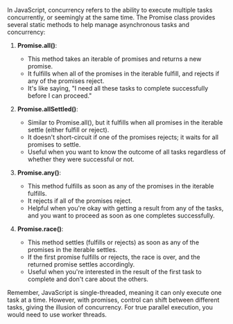 In JavaScript, concurrency refers to the ability to execute multiple tasks concurrently, or seemingly at the same time. The Promise class provides several static methods to help manage asynchronous tasks and concurrency:

1. **Promise.all()**:
   - This method takes an iterable of promises and returns a new promise.
   - It fulfills when all of the promises in the iterable fulfill, and rejects if any of the promises reject.
   - It's like saying, "I need all these tasks to complete successfully before I can proceed."

2. **Promise.allSettled()**:
   - Similar to Promise.all(), but it fulfills when all promises in the iterable settle (either fulfill or reject).
   - It doesn't short-circuit if one of the promises rejects; it waits for all promises to settle.
   - Useful when you want to know the outcome of all tasks regardless of whether they were successful or not.

3. **Promise.any()**:
   - This method fulfills as soon as any of the promises in the iterable fulfills.
   - It rejects if all of the promises reject.
   - Helpful when you're okay with getting a result from any of the tasks, and you want to proceed as soon as one completes successfully.

4. **Promise.race()**:
   - This method settles (fulfills or rejects) as soon as any of the promises in the iterable settles.
   - If the first promise fulfills or rejects, the race is over, and the returned promise settles accordingly.
   - Useful when you're interested in the result of the first task to complete and don't care about the others.

Remember, JavaScript is single-threaded, meaning it can only execute one task at a time. However, with promises, control can shift between different tasks, giving the illusion of concurrency. For true parallel execution, you would need to use worker threads.